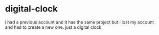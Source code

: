# digital-clock
i had a previous account and it has the same project but i lost my account and had to create a new one.
just a digital clock
